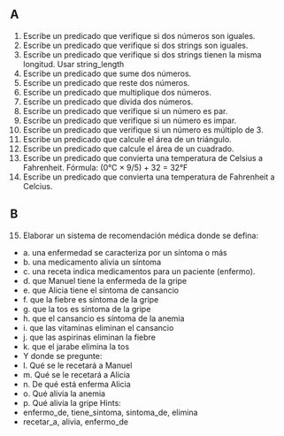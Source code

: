 ## A
1. Escribe un predicado que verifique si dos números son iguales.
2. Escribe un predicado que verifique si dos strings son iguales.
3. Escribe un predicado que verifique si dos strings tienen la misma longitud. Usar string_length
4. Escribe un predicado que sume dos números.
5. Escribe un predicado que reste dos números.
6. Escribe un predicado que multiplique dos números.
7. Escribe un predicado que divida dos números.
8. Escribe un predicado que verifique si un número es par.
9. Escribe un predicado que verifique si un número es impar.
10. Escribe un predicado que verifique si un número es múltiplo de 3.
11. Escribe un predicado que calcule el área de un triángulo.
12. Escribe un predicado que calcule el área de un cuadrado.
13. Escribe un predicado que convierta una temperatura de Celsius a Fahrenheit. Fórmula: (0°C × 9/5) + 32 = 32°F
14. Escribe un predicado que convierta una temperatura de Fahrenheit a Celcius.

## B
15. Elaborar un sistema de recomendación médica donde se defina:
- a. una enfermedad se caracteriza por un síntoma o más
- b. una medicamento alivia un síntoma
- c. una receta indica medicamentos para un paciente (enfermo).
- d. que Manuel tiene la enfermeda de la gripe
- e. que Alicia tiene el síntoma de cansancio
- f. que la fiebre es síntoma de la gripe
- g. que la tos es síntoma de la gripe
- h. que el cansancio es síntoma de la anemia
- i. que las vitaminas eliminan el cansancio
- j. que las aspirinas eliminan la fiebre
- k. que el jarabe elimina la tos
- Y donde se pregunte:
- l. Qué se le recetará a Manuel
- m. Qué se le recetará a Alicia
- n. De qué está enferma Alicia
- o. Qué alivia la anemia
- p. Qué alivia la gripe
Hints: 
- enfermo_de, tiene_sintoma, sintoma_de, elimina
- recetar_a, alivia, enfermo_de

